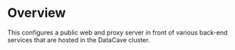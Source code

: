 Overview
========

This configures a public web and proxy server in front of various back-end services that are hosted in the DataCave cluster.
